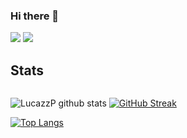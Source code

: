 ### Hi there 👋

![](https://vistr.dev/badge?repo=LucazzP)
[![](https://img.shields.io/badge/-LucasPolazzo-blue?style=flat-square&logo=Linkedin&logoColor=white&link=https://www.linkedin.com/in/lucazzp/)](https://www.linkedin.com/in/lucazzp/)

## Stats

<img src="https://komarev.com/ghpvc/?username=LucazzP&style=flat-square&color=blue" alt=""/>

![LucazzP github stats](https://github-readme-stats.vercel.app/api?username=LucazzP&show_icons=true&theme=dark)  [![GitHub Streak](http://github-readme-streak-stats.herokuapp.com?user=LucazzP&theme=dark&date_format=M%20j%5B%2C%20Y%5D)](https://git.io/streak-stats)

[![Top Langs](https://github-readme-stats.vercel.app/api/top-langs/?username=LucazzP&layout=compact)](https://github.com/anuraghazra/github-readme-stats)
